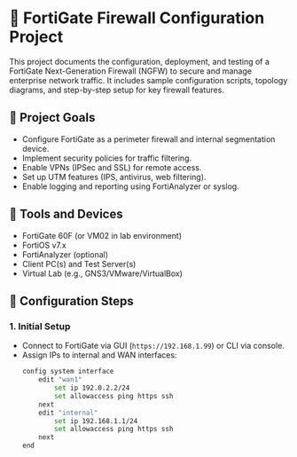 # 🔐 FortiGate Firewall Configuration Project

This project documents the configuration, deployment, and testing of a FortiGate Next-Generation Firewall (NGFW) to secure and manage enterprise network traffic. It includes sample configuration scripts, topology diagrams, and step-by-step setup for key firewall features.

## 📌 Project Goals

- Configure FortiGate as a perimeter firewall and internal segmentation device.
- Implement security policies for traffic filtering.
- Enable VPNs (IPSec and SSL) for remote access.
- Set up UTM features (IPS, antivirus, web filtering).
- Enable logging and reporting using FortiAnalyzer or syslog.

## 🧰 Tools and Devices

- FortiGate 60F (or VM02 in lab environment)
- FortiOS v7.x
- FortiAnalyzer (optional)
- Client PC(s) and Test Server(s)
- Virtual Lab (e.g., GNS3/VMware/VirtualBox)

## 🔧 Configuration Steps

### 1. Initial Setup

- Connect to FortiGate via GUI (`https://192.168.1.99`) or CLI via console.
- Assign IPs to internal and WAN interfaces:
  ```bash
  config system interface
      edit "wan1"
          set ip 192.0.2.2/24
          set allowaccess ping https ssh
      next
      edit "internal"
          set ip 192.168.1.1/24
          set allowaccess ping https ssh
      next
  end
